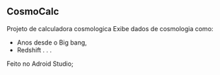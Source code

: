 ## CosmoCalc

Projeto de calculadora cosmologica
Exibe dados de cosmologia como:
 - Anos desde o Big bang,
 - Redshift
  . . . 

Feito no Adroid Studio;
